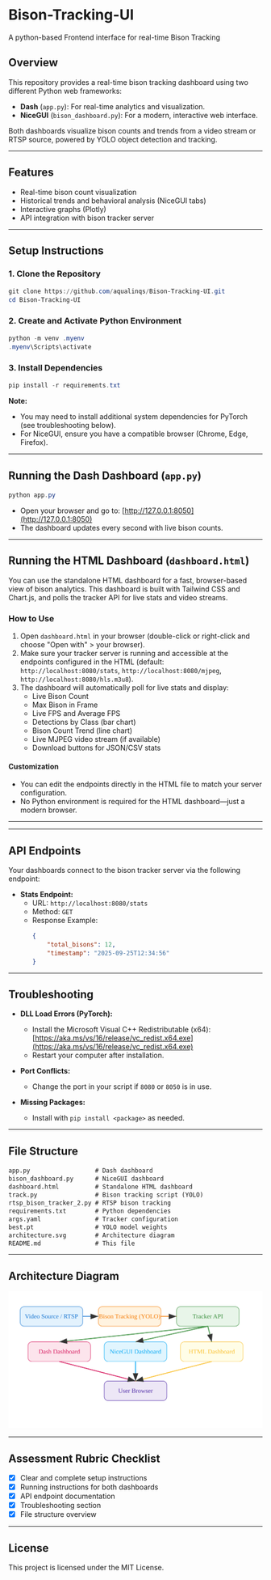 # Bison-Tracking-UI
A python-based Frontend interface for real-time Bison Tracking
## Overview

This repository provides a real-time bison tracking dashboard using two different Python web frameworks:
- **Dash** (`app.py`): For real-time analytics and visualization.
- **NiceGUI** (`bison_dashboard.py`): For a modern, interactive web interface.

Both dashboards visualize bison counts and trends from a video stream or RTSP source, powered by YOLO object detection and tracking.

---

## Features
- Real-time bison count visualization
- Historical trends and behavioral analysis (NiceGUI tabs)
- Interactive graphs (Plotly)
- API integration with bison tracker server

---

## Setup Instructions

### 1. Clone the Repository
```powershell
git clone https://github.com/aqualinqs/Bison-Tracking-UI.git
cd Bison-Tracking-UI
```

### 2. Create and Activate Python Environment
```powershell
python -m venv .myenv
.myenv\Scripts\activate
```

### 3. Install Dependencies
```powershell
pip install -r requirements.txt
```

**Note:**
- You may need to install additional system dependencies for PyTorch (see troubleshooting below).
- For NiceGUI, ensure you have a compatible browser (Chrome, Edge, Firefox).

---

## Running the Dash Dashboard (`app.py`)

```powershell
python app.py
```
- Open your browser and go to: [http://127.0.0.1:8050](http://127.0.0.1:8050)
- The dashboard updates every second with live bison counts.

---


## Running the HTML Dashboard (`dashboard.html`)

You can use the standalone HTML dashboard for a fast, browser-based view of bison analytics. This dashboard is built with Tailwind CSS and Chart.js, and polls the tracker API for live stats and video streams.

### How to Use

1. Open `dashboard.html` in your browser (double-click or right-click and choose "Open with" > your browser).
2. Make sure your tracker server is running and accessible at the endpoints configured in the HTML (default: `http://localhost:8080/stats`, `http://localhost:8080/mjpeg`, `http://localhost:8080/hls.m3u8`).
3. The dashboard will automatically poll for live stats and display:
	- Live Bison Count
	- Max Bison in Frame
	- Live FPS and Average FPS
	- Detections by Class (bar chart)
	- Bison Count Trend (line chart)
	- Live MJPEG video stream (if available)
	- Download buttons for JSON/CSV stats

#### Customization
- You can edit the endpoints directly in the HTML file to match your server configuration.
- No Python environment is required for the HTML dashboard—just a modern browser.

---

---

## API Endpoints

Your dashboards connect to the bison tracker server via the following endpoint:

- **Stats Endpoint:**
	- URL: `http://localhost:8080/stats`
	- Method: `GET`
	- Response Example:
		```json
		{
			"total_bisons": 12,
			"timestamp": "2025-09-25T12:34:56"
		}
		```

---

## Troubleshooting

- **DLL Load Errors (PyTorch):**
	- Install the Microsoft Visual C++ Redistributable (x64):
		[https://aka.ms/vs/16/release/vc_redist.x64.exe](https://aka.ms/vs/16/release/vc_redist.x64.exe)
	- Restart your computer after installation.

- **Port Conflicts:**
	- Change the port in your script if `8080` or `8050` is in use.

- **Missing Packages:**
	- Install with `pip install <package>` as needed.

---

## File Structure


```
app.py                  # Dash dashboard
bison_dashboard.py      # NiceGUI dashboard
dashboard.html          # Standalone HTML dashboard
track.py                # Bison tracking script (YOLO)
rtsp_bison_tracker_2.py # RTSP bison tracking
requirements.txt        # Python dependencies
args.yaml               # Tracker configuration
best.pt                 # YOLO model weights
architecture.svg        # Architecture diagram
README.md               # This file
```

---

## Architecture Diagram

![Bison Tracking Architecture](architecture.svg)

---

## Assessment Rubric Checklist
- [x] Clear and complete setup instructions
- [x] Running instructions for both dashboards
- [x] API endpoint documentation
- [x] Troubleshooting section
- [x] File structure overview

---

## License

This project is licensed under the MIT License.
